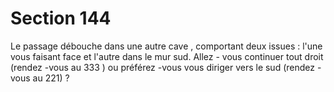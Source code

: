 # Section 144

Le passage débouche dans une autre cave , comportant deux
issues : l'une vous faisant face et l'autre dans le mur sud. Allez -
vous continuer tout droit (rendez -vous au 333 ) ou préférez -vous
vous diriger vers le sud (rendez -vous au 221) ?